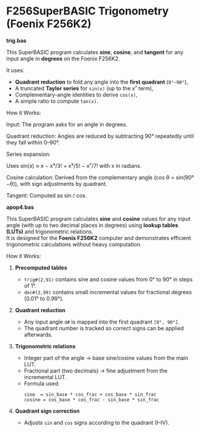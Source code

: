 # F256SuperBASIC Trigonometry (Foenix F256K2)

**trig.bas**

This SuperBASIC program calculates **sine**, **cosine**, and **tangent** for any input angle in **degrees** on the Foenix F256K2.

It uses:
- **Quadrant reduction** to fold any angle into the **first quadrant** (`0°–90°`),
- A truncated **Taylor series** for `sin(x)` (up to the x⁷ term),
- Complementary-angle identities to derive `cos(x)`,
- A simple ratio to compute `tan(x)`.

How it Works:

Input: The program asks for an angle in degrees.

Quadrant reduction: Angles are reduced by subtracting 90° repeatedly until they fall within 0–90°.

Series expansion:

Uses sin(x) ≈ x − x³/3! + x⁵/5! − x⁷/7! with x in radians.

Cosine calculation: Derived from the complementary angle (cos θ = sin(90°−θ)), with sign adjustments by quadrant.

Tangent: Computed as sin / cos.

**apop4.bas**

This SuperBASIC program calculates **sine** and **cosine** values for any input angle (with up to two decimal places in degrees) using **lookup tables (LUTs)** and trigonometric relations.  
It is designed for the **Foenix F256K2** computer and demonstrates efficient trigonometric calculations without heavy computation.

How it Works:

1. **Precomputed tables**  
   - `trig#(2,91)` contains sine and cosine values from 0° to 90° in steps of 1°.  
   - `dec#(2,99)` contains small incremental values for fractional degrees (0.01° to 0.99°).  

2. **Quadrant reduction**  
   - Any input angle `d#` is mapped into the first quadrant `[0°, 90°]`.  
   - The quadrant number is tracked so correct signs can be applied afterwards.  

3. **Trigonometric relations**  
   - Integer part of the angle → base sine/cosine values from the main LUT.  
   - Fractional part (two decimals) → fine adjustment from the incremental LUT.  
   - Formula used:  
     ```
     sine  = sin_base * cos_frac + cos_base * sin_frac
     cosine = cos_base * cos_frac - sin_base * sin_frac
     ```

4. **Quadrant sign correction**  
   - Adjusts `sin` and `cos` signs according to the quadrant (I–IV).  

